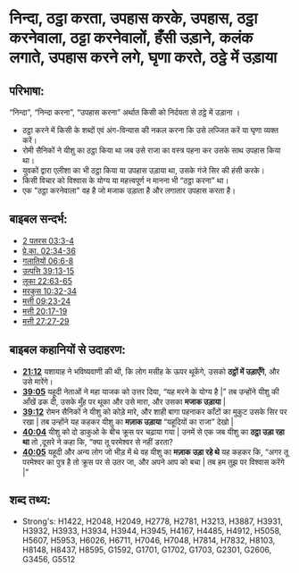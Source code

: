 # निन्दा, ठट्ठा करता, उपहास करके, उपहास, ठट्ठा करनेवाला, ठट्टा करनेवालों, हँसी उड़ाने, कलंक लगाते, उपहास करने लगे, घृणा करते, ठट्ठे में उड़ाया #

## परिभाषा: ##

“निन्दा”, “निन्दा करना”, “उपहास करना” अर्थात किसी को निर्दयता से ठट्ठे में उड़ाना ।

 * ठट्ठा करने में किसी के शब्दों एवं अंग-विन्यास की नकल करना कि उसे लज्जित करें या घृणा व्यक्त करें।
 * रोमी सैनिकों ने यीशु का ठट्ठा किया था जब उसे राजा का वस्त्र पहना कर उसके साथ उपहास किया था।
 * युवकों द्वारा एलीशा का भी ठट्ठा किया या उपहास उड़ाया था, उसके गंजे सिर की हंसी करके।
 * किसी विचार को विश्वास के योग्य या महत्त्वपूर्ण न मानना भी “ठट्ठा करना” था।
 * एक "ठट्ठा करनेवाला" वह है जो मजाक उड़ाता है और लगातार उपहास करता है। 

## बाइबल सन्दर्भ: ##

* [2 पतरस 03:3-4](rc://en/tn/help/2pe/03/03)
* [प्रे.का. 02:34-36](rc://en/tn/help/act/02/12)
* [गलातियों 06:6-8](rc://en/tn/help/gal/06/06)
* [उत्पत्ति 39:13-15](rc://en/tn/help/gen/39/13)
* [लूका 22:63-65](rc://en/tn/help/luk/22/63)
* [मरकुस 10:32-34](rc://en/tn/help/mrk/10/32)
* [मत्ती 09:23-24](rc://en/tn/help/mat/09/23)
* [मत्ती 20:17-19](rc://en/tn/help/mat/20/17)
* [मत्ती 27:27-29](rc://en/tn/help/mat/27/27)

## बाइबल कहानियों से उदाहरण: ##

  * __[21:12](rc://en/tn/help/obs/21/12)__ यशायाह ने भविष्यवाणी की थी, कि लोग मसीह के ऊपर थूकेंगे, उसको __ठट्ठों में उड़ाएँगे__, और उसे मारेंगे। 
  * __[39:05](rc://en/tn/help/obs/39/05)__ यहूदी नेताओं ने महा याजक को उत्तर दिया, “यह मरने के योग्य है |” तब उन्होंने यीशु की आँखें ढक दी, उसके मुँह पर थूका और उसे मारा, और उसका __मजाक उड़ाया__ |    
  * __[39:12](rc://en/tn/help/obs/39/12)__ रोमन सैनिकों ने यीशु को कोड़े मारे, और शाही बागा पहनाकर काँटों का मुकुट उसके सिर पर रखा | तब उन्होंने यह कहकर यीशु का __मज़ाक उड़ाया__ “यहूदियों का राजा” देखो |
  * __[40:04](rc://en/tn/help/obs/40/04)__ यीशु को दो डाकुओ के बीच क्रूस पर चढ़ाया गया | उनमें से एक जब यीशु का __ठट्ठा उड़ा रहा था__ तो ,दूसरे ने कहा कि, “क्या तू परमेश्वर से नहीं डरता?
  * __[40:05](rc://en/tn/help/obs/40/05)__ यहूदी और अन्य लोग जो भीड़ में थे वह यीशु का __मज़ाक उड़ा रहे थे__ यह कहकर कि, “अगर तू परमेश्वर का पुत्र है तो क्रूस पर से उतर जा, और अपने आप को बचा | तब हम तुझ पर विश्वास करेंगे |”

## शब्द तथ्य: ##

* Strong's: H1422, H2048, H2049, H2778, H2781, H3213, H3887, H3931, H3932, H3933, H3934, H3944, H3945, H4167, H4485, H4912, H5058, H5607, H5953, H6026, H6711, H7046, H7048, H7814, H7832, H8103, H8148, H8437, H8595, G1592, G1701, G1702, G1703, G2301, G2606, G3456, G5512
